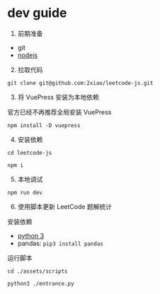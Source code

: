 # dev guide

1. 前期准备

- git
- [nodejs](https://nodejs.org/en/download)

2. 拉取代码

```
git clone git@github.com:2xiao/leetcode-js.git
```


3. 将 VuePress 安装为本地依赖

官方已经不再推荐全局安装 VuePress

```
npm install -D vuepress
```

4. 安装依赖

```
cd leetcode-js

npm i
```

5. 本地调试

```
npm run dev
```

6. 使用脚本更新 LeetCode 题解统计

安装依赖

- [python 3](https://www.python.org/downloads/)
- pandas: `pip3 install pandas`

运行脚本

```
cd ./assets/scripts

python3 ./entrance.py
```
